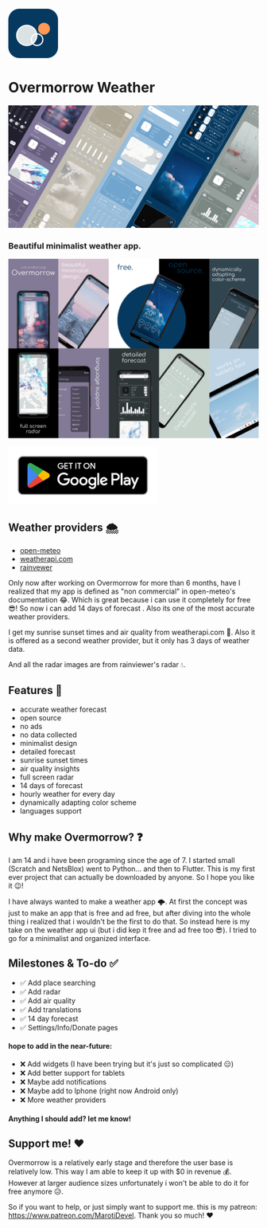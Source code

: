 ![app_screens](Screenshots/Overmorrow_white_circle_mini.png)

# Overmorrow Weather

![app_gallery](Screenshots/feature_gallery_insane2.png)

### Beautiful minimalist weather app. 

![app_screens](Screenshots/Overmorrow_screen_galery2.png)

[![Download on Google Play](/Screenshots/play_badge4.png 'Download')](https://play.google.com/store/apps/details?id=com.marotidev.Overmorrow)

## Weather providers 🌨️
- [open-meteo](https://open-meteo.com)
- [weatherapi.com](https://www.weatherapi.com)
- [rainvewer](https://www.rainviewer.com/api.html)

Only now after working on Overmorrow for more than 6 months, have I realized that my 
app is defined as "non commercial" in open-meteo's documentation 😂. Which is great because i can use it completely for free 😎! 
So now i can add 14 days of forecast . Also its one of the most accurate weather providers.

I get my sunrise sunset times and air quality from weatherapi.com 🍃. 
Also it is offered as a second weather provider, but it only has 3 days of weather data.

And all the radar images are from rainviewer's radar 💧.

## Features 🎉

- accurate weather forecast
- open source
- no ads
- no data collected
- minimalist design
- detailed forecast
- sunrise sunset times
- air quality insights
- full screen radar
- 14 days of forecast
- hourly weather for every day
- dynamically adapting color scheme
- languages support

## Why make Overmorrow? ❓
I am 14 and i have been programing since the age of 7. I started small (Scratch and NetsBlox) 
went to Python... and then to Flutter. This is my first ever project that can actually be downloaded by anyone. So I hope you like it 😉!

I have always wanted to make a weather app 🌩️. At first the concept was just to make an app that 
is free and ad free, but after diving into the whole thing i realized that i wouldn't be the first to do that. 
So instead here is my take on the weather app ui (but i did kep it free and ad free too 😎). I tried to go for a minimalist and organized interface. 

## Milestones & To-do ✅

- ✅ Add place searching
- ✅ Add radar
- ✅ Add air quality
- ✅ Add translations
- ✅ 14 day forecast 
- ✅ Settings/Info/Donate pages

#### hope to add in the near-future:
 
- ❌ Add widgets (I have been trying but it's just so complicated 😑)
- ❌ Add better support for tablets
- ❌ Maybe add notifications
- ❌ Maybe add to Iphone (right now Android only)
- ❌ More weather providers

#### Anything I should add? let me know!

## Support me! ❤️

Overmorrow is a relatively early stage and therefore the user base is relatively low. This way I am able to keep it up with $0 in revenue 💰.
However at larger audience sizes unfortunately i won't be able to do it for free anymore 😥.

So if you want to help, or just simply want to support me.
this is my patreon: https://www.patreon.com/MarotiDevel.
Thank you so much! ❤️
